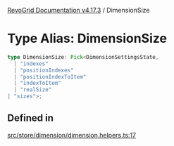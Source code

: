 [RevoGrid Documentation v4.17.3](README.md) / DimensionSize

# Type Alias: DimensionSize

```ts
type DimensionSize: Pick<DimensionSettingsState, 
  | "indexes"
  | "positionIndexes"
  | "positionIndexToItem"
  | "indexToItem"
  | "realSize"
| "sizes">;
```

## Defined in

[src/store/dimension/dimension.helpers.ts:17](https://github.com/revolist/revogrid/blob/c9f40461b2daa14fb3a2e5f76080a8e7b65ce7ef/src/store/dimension/dimension.helpers.ts#L17)
